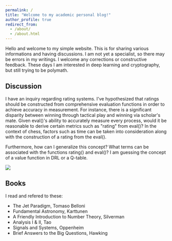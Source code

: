 ```yaml
---
permalink: /
title: "Welcome to my academic personal blog!"
author_profile: true
redirect_from: 
  - /about/
  - /about.html
---
```


Hello and welcome to my simple website. This is for sharing various informations and having discussions. I am not yet a specialist, so there may be errors in my writings. I welcome any corrections or constructive feedback. These days I am interested in deep learning and cryptography, but still trying to be polymath.

## Discussion

I have an inquiry regarding rating systems. I've hypothesized that ratings should be constructed from comprehensive evaluation functions in order to achieve accuracy in measurement. For instance, there is a significant disparity between winning through tactical play and winning via scholar's mate. Given eval()'s ability to accurately measure every process, would it be reasonable to derive certain metrics such as "rating" from eval()? In the context of chess, factors such as time can be taken into consideration along with the construction of a rating from the eval(). 

Furthermore, how can I generalize this concept? What terms can be associated with the functions rating() and eval()? I am guessing the concept of a value function in DRL or a Q-table.

![](https://i.imgur.com/V5ChrMs.png)

## Books
I read and refered to these:

- The Jet Paradigm, Tomaso Belloni
- Fundamental Astronomy, Karttunen
- A Friendly Introduction to Number Theory, Silverman
- Analysis I & II, Tao
- Signals and Systems, Oppenheim
- Brief Answers to the Big Questions, Hawking

